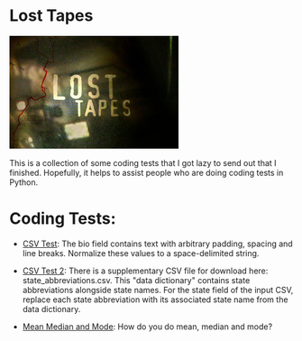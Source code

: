 # Lost Tapes
![Image losttapes](https://raw.githubusercontent.com/al11588/Losttapes/master/Lost_tapes.jpeg?token=AFM1uN5k8XXe4JnkKbMOWuAIBnkPP3Y2ks5YqdIbwA%3D%3D)

This is a collection of some coding tests that I got lazy to send out that I finished. Hopefully, it helps to assist people who are doing coding tests in Python. 

# Coding Tests:

* [CSV Test]: The bio field contains text with arbitrary padding, spacing and line breaks. Normalize these values to a space-delimited string.

* [CSV Test 2]: There is a supplementary CSV file for download here: state_abbreviations.csv. This "data dictionary" contains state abbreviations alongside state names. For the state field of the input CSV, replace each state abbreviation with its associated state name from the data dictionary.

* [Mean Median and Mode]: How do you do mean, median and mode? 

[CSV Test]:https://github.com/al11588/Losttapes/tree/master/CSVTest/csvstringcleaning

[CSV Test 2]:https://github.com/al11588/Losttapes/tree/master/CSVTest/csvcodeswapper

[Mean Median and Mode]:https://github.com/al11588/LostTapes/tree/master/MathTest/meanmedianmode